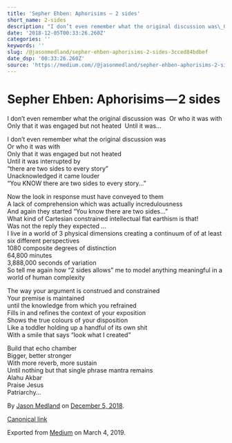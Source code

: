 ```yaml
---
title: 'Sepher Ehben: Aphorisims — 2 sides'
short_name: 2-sides
description: "I don’t even remember what the original discussion was\_Or who it was withOnly that it was engaged but not heated\_Until it was…"
date: '2018-12-05T00:33:26.260Z'
categories: ''
keywords: ''
slug: /@jasonmedland/sepher-ehben-aphorisims-2-sides-3cced84bdbef
date_dsp: '00:33:26.260Z'
source: 'https://medium.com//@jasonmedland/sepher-ehben-aphorisims-2-sides-3cced84bdbef'
---
```


# Sepher Ehben: Aphorisims — 2 sides

I don’t even remember what the original discussion was  Or who it was with Only that it was engaged but not heated  Until it was…

I don’t even remember what the original discussion was   
Or who it was with  
Only that it was engaged but not heated   
Until it was interrupted by  
“there are two sides to every story”  
Unacknowledged it came louder  
“You KNOW there are two sides to every story…”

Now the look in response must have conveyed to them  
A lack of comprehension which was actually incredulousness   
And again they started “You know there are two sides…”  
What kind of Cartesian constrained intellectual flat earthism is that!  
Was not the reply they expected …  
I live in a world of 3 physical dimensions creating a continuum of of at least six different perspectives   
1080 composite degrees of distinction   
64,800 minutes   
3,888,000 seconds of variation   
So tell me again how “2 sides allows” me to model anything meaningful in a world of human complexity

The way your argument is construed and constrained   
Your premise is maintained   
until the knowledge from which you refrained  
Fills in and refines the context of your exposition  
Shows the true colours of your disposition   
Like a toddler holding up a handful of its own shit  
With a smile that says “look what I created”

Build that echo chamber   
Bigger, better stronger  
With more reverb, more sustain  
Until nothing but that single phrase mantra remains  
Alahu Akbar   
Praise Jesus  
Patriarchy…

By [Jason Medland](https://medium.com/@jasonmedland) on [December 5, 2018](https://medium.com/p/3cced84bdbef).

[Canonical link](https://medium.com/@jasonmedland/sepher-ehben-aphorisims-2-sides-3cced84bdbef)

Exported from [Medium](https://medium.com) on March 4, 2019.